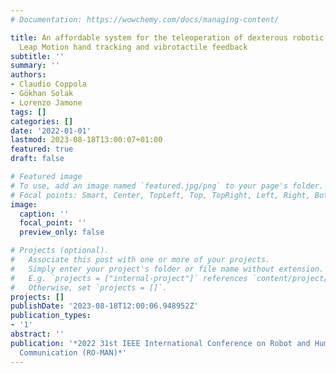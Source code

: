 ```yaml
---
# Documentation: https://wowchemy.com/docs/managing-content/

title: An affordable system for the teleoperation of dexterous robotic hands using
  Leap Motion hand tracking and vibrotactile feedback
subtitle: ''
summary: ''
authors:
- Claudio Coppola
- Gökhan Solak
- Lorenzo Jamone
tags: []
categories: []
date: '2022-01-01'
lastmod: 2023-08-18T13:00:07+01:00
featured: true
draft: false

# Featured image
# To use, add an image named `featured.jpg/png` to your page's folder.
# Focal points: Smart, Center, TopLeft, Top, TopRight, Left, Right, BottomLeft, Bottom, BottomRight.
image:
  caption: ''
  focal_point: ''
  preview_only: false

# Projects (optional).
#   Associate this post with one or more of your projects.
#   Simply enter your project's folder or file name without extension.
#   E.g. `projects = ["internal-project"]` references `content/project/deep-learning/index.md`.
#   Otherwise, set `projects = []`.
projects: []
publishDate: '2023-08-18T12:00:06.948952Z'
publication_types:
- '1'
abstract: ''
publication: '*2022 31st IEEE International Conference on Robot and Human Interactive
  Communication (RO-MAN)*'
---
```

